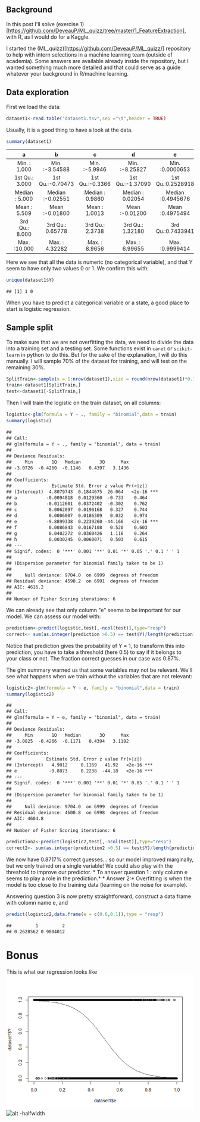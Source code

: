 Background
----------

In this post I'll solve (exercise 1)\[<https://github.com/DeveauP/ML_quizz/tree/master/1_FeatureExtraction>\], with R, as I would do for a Kaggle.

<!--more-->
I started the (ML\_quizz)\[<https://github.com/DeveauP/ML_quizz/>\] repository to help with intern selections in a machine learning team (outside of academia). Some answers are available already inside the repository, but I wanted something much more detailed and that could serve as a guide whatever your background in R/machine learning.

Data exploration
----------------

First we load the data:

``` r
dataset1<-read.table("dataset1.tsv",sep ="\t",header = TRUE)
```

Usually, it is a good thing to have a look at the data.

``` r
summary(dataset1)
```

|     |        a       |         b        |        c        |         d        |         e         |        f       |       g       |       h       |        Y       |
|-----|:--------------:|:----------------:|:---------------:|:----------------:|:-----------------:|:--------------:|:-------------:|:-------------:|:--------------:|
|     |  Min. : 1.000  |  Min. :-3.54588  |  Min. :-5.9946  |  Min. :-8.25827  |  Min. :0.0000653  |  Min. : 0.000  |  Min. :0.000  |  Min. : 0.00  |  Min. :0.0000  |
|     | 1st Qu.: 3.000 | 1st Qu.:-0.70473 | 1st Qu.:-0.3366 | 1st Qu.:-1.37090 | 1st Qu.:0.2528918 | 1st Qu.: 3.000 | 1st Qu.:1.000 | 1st Qu.: 7.00 | 1st Qu.:0.0000 |
|     | Median : 5.000 | Median :-0.02551 | Median : 0.9860 | Median : 0.02054 | Median :0.4945676 | Median : 5.000 | Median :1.000 | Median :11.00 | Median :1.0000 |
|     |  Mean : 5.509  |  Mean :-0.01800  |  Mean : 1.0013  |  Mean :-0.01200  |  Mean :0.4975494  |  Mean : 5.029  |  Mean :1.499  |  Mean :11.67  |  Mean :0.5001  |
|     | 3rd Qu.: 8.000 | 3rd Qu.: 0.65778 | 3rd Qu.: 2.3738 | 3rd Qu.: 1.32180 | 3rd Qu.:0.7433941 | 3rd Qu.: 6.000 | 3rd Qu.:2.000 | 3rd Qu.:15.00 | 3rd Qu.:1.0000 |
|     |  Max. :10.000  |  Max. : 4.32282  |  Max. : 8.9656  |  Max. : 6.99655  |  Max. :0.9999414  |  Max. :15.000  |  Max. :5.000  |  Max. :55.00  |  Max. :1.0000  |

Here we see that all the data is numeric (no categorical variable), and that Y seem to have only two values 0 or 1. We confirm this with:

``` r
unique(dataset1$Y)
```

    ## [1] 1 0

When you have to predict a categorical variable or a state, a good place to start is logistic regression.

Sample split
------------

To make sure that we are not overfitting the data, we need to divide the data into a training set and a testing set. Some functions exist in `caret` or `scikit-learn` in python to do this. But for the sake of the explanation, I will do this manually. I will sample 70% of the dataset for training, and will test on the remaining 30%.

``` r
SplitTrain<-sample(x = 1:nrow(dataset1),size = round(nrow(dataset1)*0.7),replace = FALSE)
train<-dataset1[SplitTrain,]
test<-dataset1[-SplitTrain,]
```

Then I will train the logistic on the train dataset, on all columns:

``` r
logistic<-glm(formula = Y ~ ., family = "binomial",data = train)
summary(logistic)
```

    ## 
    ## Call:
    ## glm(formula = Y ~ ., family = "binomial", data = train)
    ## 
    ## Deviance Residuals: 
    ##     Min       1Q   Median       3Q      Max  
    ## -3.0726  -0.4260  -0.1146   0.4397   3.1436  
    ## 
    ## Coefficients:
    ##               Estimate Std. Error z value Pr(>|z|)    
    ## (Intercept)  4.8079743  0.1844675  26.064   <2e-16 ***
    ## a           -0.0094818  0.0129360  -0.733    0.464    
    ## b           -0.0112601  0.0372402  -0.302    0.762    
    ## c            0.0062097  0.0190168   0.327    0.744    
    ## d            0.0006007  0.0186309   0.032    0.974    
    ## e           -9.8899338  0.2239260 -44.166   <2e-16 ***
    ## f            0.0086843  0.0167108   0.520    0.603    
    ## g            0.0402272  0.0360426   1.116    0.264    
    ## h            0.0030245  0.0060071   0.503    0.615    
    ## ---
    ## Signif. codes:  0 '***' 0.001 '**' 0.01 '*' 0.05 '.' 0.1 ' ' 1
    ## 
    ## (Dispersion parameter for binomial family taken to be 1)
    ## 
    ##     Null deviance: 9704.0  on 6999  degrees of freedom
    ## Residual deviance: 4598.2  on 6991  degrees of freedom
    ## AIC: 4616.2
    ## 
    ## Number of Fisher Scoring iterations: 6

We can already see that only column "e" seems to be important for our model. We can assess our model with:

``` r
prediction<-predict(logistic,test[,-ncol(test)],type="resp")
correct<- sum(as.integer(prediction >0.5) == test$Y)/length(prediction)
```

Notice that prediction gives the probability of Y = 1, to transform this into prediction, you have to take a threshold (here 0.5) to say if it belongs to your class or not. The fraction correct guesses in our case was 0.87%.

The glm summary warned us that some variables may not be relevant. We'll see what happens when we train without the variables that are not relevant:

``` r
logistic2<-glm(formula = Y ~ e, family = "binomial",data = train)
summary(logistic2)
```

    ## 
    ## Call:
    ## glm(formula = Y ~ e, family = "binomial", data = train)
    ## 
    ## Deviance Residuals: 
    ##     Min       1Q   Median       3Q      Max  
    ## -3.0825  -0.4266  -0.1171   0.4394   3.1102  
    ## 
    ## Coefficients:
    ##             Estimate Std. Error z value Pr(>|z|)    
    ## (Intercept)   4.9012     0.1169   41.92   <2e-16 ***
    ## e            -9.8873     0.2238  -44.18   <2e-16 ***
    ## ---
    ## Signif. codes:  0 '***' 0.001 '**' 0.01 '*' 0.05 '.' 0.1 ' ' 1
    ## 
    ## (Dispersion parameter for binomial family taken to be 1)
    ## 
    ##     Null deviance: 9704.0  on 6999  degrees of freedom
    ## Residual deviance: 4600.8  on 6998  degrees of freedom
    ## AIC: 4604.8
    ## 
    ## Number of Fisher Scoring iterations: 6

``` r
prediction2<-predict(logistic2,test[,-ncol(test)],type="resp")
correct2<- sum(as.integer(prediction2 >0.5) == test$Y)/length(prediction2)
```

We now have 0.8717% correct guesses... so our model improved marginally, but we only trained on a single variable! We could also play with the threshold to improve our predictor. \* To answer question 1 : only column e seems to play a role in the prediction.* * Answer 2:\* Overfitting is when the model is too close to the training data (learning on the noise for example).

Answering question 3 is now pretty straightforward, construct a data frame with colomn name e, and

``` r
predict(logistic2,data.frame(e = c(0.6,0.1)),type = "resp")
```

    ##         1         2 
    ## 0.2628562 0.9804012

Bonus
=====

This is what our regression looks like ![](2017-22-1-ML_exercises_1_files/figure-markdown_github/plot-1.png)
![alt -halfwidth](http://deveaup.github.io/images/plot-1.png)
